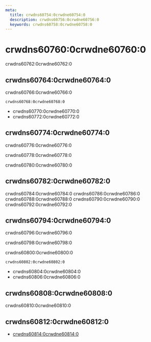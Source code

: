 ```yaml
---
meta:
  title: crwdns60754:0crwdne60754:0
  description: crwdns60756:0crwdne60756:0
  keywords: crwdns60758:0crwdne60758:0
---
```


# crwdns60760:0crwdne60760:0
crwdns60762:0crwdne60762:0

<entry-ad />

## crwdns60764:0crwdne60764:0
crwdns60766:0crwdne60766:0

`crwdns60768:0crwdne60768:0`
- crwdns60770:0crwdne60770:0
- crwdns60772:0crwdne60772:0


## crwdns60774:0crwdne60774:0
crwdns60776:0crwdne60776:0

  crwdns60778:0crwdne60778:0

  crwdns60780:0crwdne60780:0

## crwdns60782:0crwdne60782:0
crwdns60784:0crwdne60784:0
<alert type="success">crwdns60786:0crwdne60786:0</alert>
<alert type="info">crwdns60788:0crwdne60788:0</alert>
<alert type="warning">crwdns60790:0crwdne60790:0</alert>
<alert type="error">crwdns60792:0crwdne60792:0</alert>

## crwdns60794:0crwdne60794:0
crwdns60796:0crwdne60796:0

  crwdns60798:0crwdne60798:0

  crwdns60800:0crwdne60800:0

  `crwdns60802:0crwdne60802:0`
  - crwdns60804:0crwdne60804:0
  - crwdns60806:0crwdne60806:0

## crwdns60808:0crwdne60808:0
crwdns60810:0crwdne60810:0

## crwdns60812:0crwdne60812:0
  - [crwdns60814:0crwdne60814:0]()

<doc-footer />
